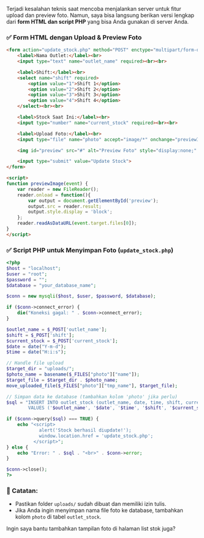 Terjadi kesalahan teknis saat mencoba menjalankan server untuk fitur upload dan preview foto. Namun, saya bisa langsung berikan versi lengkap dari **form HTML dan script PHP** yang bisa Anda gunakan di server Anda.

### ✅ Form HTML dengan Upload & Preview Foto

```html
<form action="update_stock.php" method="POST" enctype="multipart/form-data">
    <label>Nama Outlet:</label><br>
    <input type="text" name="outlet_name" required><br><br>

    <label>Shift:</label><br>
    <select name="shift" required>
        <option value="1">Shift 1</option>
        <option value="2">Shift 2</option>
        <option value="3">Shift 3</option>
        <option value="4">Shift 4</option>
    </select><br><br>

    <label>Stock Saat Ini:</label><br>
    <input type="number" name="current_stock" required><br><br>

    <label>Upload Foto:</label><br>
    <input type="file" name="photo" accept="image/*" onchange="previewImage(event)" required><br><br>

    <img id="preview" src="#" alt="Preview Foto" style="display:none;" width="200"><br><br>

    <input type="submit" value="Update Stock">
</form>

<script>
function previewImage(event) {
    var reader = new FileReader();
    reader.onload = function(){
        var output = document.getElementById('preview');
        output.src = reader.result;
        output.style.display = 'block';
    };
    reader.readAsDataURL(event.target.files[0]);
}
</script>
```

### ✅ Script PHP untuk Menyimpan Foto (`update_stock.php`)

```php
<?php
$host = "localhost";
$user = "root";
$password = "";
$database = "your_database_name";

$conn = new mysqli($host, $user, $password, $database);

if ($conn->connect_error) {
    die("Koneksi gagal: " . $conn->connect_error);
}

$outlet_name = $_POST['outlet_name'];
$shift = $_POST['shift'];
$current_stock = $_POST['current_stock'];
$date = date("Y-m-d");
$time = date("H:i:s");

// Handle file upload
$target_dir = "uploads/";
$photo_name = basename($_FILES["photo"]["name"]);
$target_file = $target_dir . $photo_name;
move_uploaded_file($_FILES["photo"]["tmp_name"], $target_file);

// Simpan data ke database (tambahkan kolom 'photo' jika perlu)
$sql = "INSERT INTO outlet_stock (outlet_name, date, time, shift, current_stock)
        VALUES ('$outlet_name', '$date', '$time', '$shift', '$current_stock')";

if ($conn->query($sql) === TRUE) {
    echo "<script>
            alert('Stock berhasil diupdate!');
            window.location.href = 'update_stock.php';
          </script>";
} else {
    echo "Error: " . $sql . "<br>" . $conn->error;
}

$conn->close();
?>
```

### 📌 Catatan:
- Pastikan folder `uploads/` sudah dibuat dan memiliki izin tulis.
- Jika Anda ingin menyimpan nama file foto ke database, tambahkan kolom `photo` di tabel `outlet_stock`.

Ingin saya bantu tambahkan tampilan foto di halaman list stok juga?
